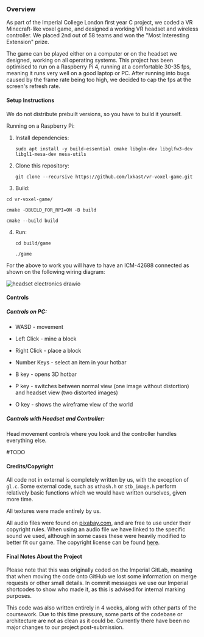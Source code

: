 
### Overview

As part of the Imperial College London first year C project, we coded a VR Minecraft-like voxel game, and designed a working VR headset and wireless controller. We placed 2nd out of 58 teams and won the "Most Interesting Extension" prize.

The game can be played either on a computer or on the headset we designed, working on all operating systems. This project has been optimised to run on a Raspberry Pi 4, running at a comfortable 30-35 fps, meaning it runs very well on a good laptop or PC. After running into bugs caused by the frame rate being too high, we decided to cap the fps at the screen's refresh rate.

#### Setup Instructions

We do not distribute prebuilt versions, so you have to build it yourself.

Running on a Raspberry Pi:
1. Install dependencies:
   
   `sudo apt install -y build-essential cmake libglm-dev libglfw3-dev libgl1-mesa-dev mesa-utils`
   
2. Clone this repository:
   
   `git clone --recursive https://github.com/lxkast/vr-voxel-game.git`
   
3. Build:

  `cd vr-voxel-game/`

  `cmake -DBUILD_FOR_RPI=ON -B build`

  `cmake --build build`
  
4. Run:

   `cd build/game`
   
   `./game`

For the above to work you will have to have an ICM-42688 connected as shown on the following wiring diagram:

![headset electronics drawio](https://github.com/user-attachments/assets/0c210079-015f-408b-aa73-c655c1c78981)

#### Controls

##### Controls on PC:
- WASD - movement
- Left Click - mine a block
- Right Click - place a block
- Number Keys - select an item in your hotbar
- B key - opens 3D hotbar

- P key - switches between normal view (one image without distortion) and headset view (two distorted images)
- O key - shows the wireframe view of the world

##### Controls with Headset and Controller:

Head movement controls where you look and the controller handles everything else.

#TODO


#### Credits/Copyright

All code not in external is completely written by us, with the exception of `gl.c`. Some external code, such as `uthash.h` or `stb_image.h` perform relatively basic functions which we would have written ourselves, given more time.

All textures were made entirely by us.

All audio files were found on [pixabay.com](https://pixabay.com), and are free to use under their copyright rules. When using an audio file we have linked to the specific sound we used, although in some cases these were heavily modified to better fit our game. The copyright license can be found [here](https://pixabay.com/service/license-summary/).

#### Final Notes About the Project

Please note that this was originally coded on the Imperial GitLab, meaning that when moving the code onto GitHub we lost some information on merge requests or other small details. In commit messages we use our Imperial shortcodes to show who made it, as this is advised for internal marking purposes.

This code was also written entirely in 4 weeks, along with other parts of the coursework. Due to this time pressure, some parts of the codebase or architecture are not as clean as it could be. Currently there have been no major changes to our project post-submission.
